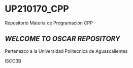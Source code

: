 # UP210170_CPP
Repositorio Materia de Programación CPP

## _WELCOME TO OSCAR REPOSITORY_

Pertenezco a la Universidad Politecnica de Aguascalientes

ISCO3B
